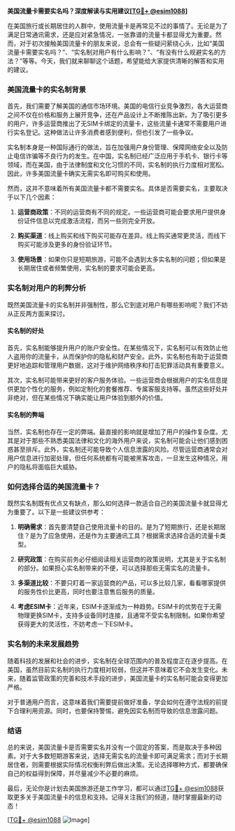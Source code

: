 **美国流量卡需要实名吗？深度解读与实用建议[[TG💪+ @esim1088](https://t.me/s/esim1088)]**

在美国旅行或长期居住的人群中，使用流量卡是再常见不过的事情了。无论是为了满足日常通讯需求，还是应对紧急情况，一张靠谱的流量卡都显得尤为重要。然而，对于初次接触美国流量卡的朋友来说，总会有一些疑问萦绕心头，比如“美国流量卡需要实名吗？”、“实名制对用户有什么影响？”、“有没有什么规避实名的方法？”等等。今天，我们就来聊聊这个话题，希望能给大家提供清晰的解答和实用的建议。

### 美国流量卡的实名制背景

首先，我们需要了解美国的通信市场环境。美国的电信行业竞争激烈，各大运营商之间不仅在价格和服务上展开竞争，还在产品设计上不断推陈出新。为了吸引更多的用户，许多运营商推出了无SIM卡绑定的流量卡，这些流量卡通常不需要用户进行实名登记。这种做法让许多消费者感到便利，但也引发了一些争议。

实名制本身是一种国际通行的做法，旨在加强用户身份管理、保障网络安全以及防止电信诈骗等不良行为的发生。在中国，实名制已经广泛应用于手机卡、银行卡等领域，而在美国，由于法律制度和文化习惯的不同，实名制的执行力度相对宽松。因此，许多美国流量卡确实无需实名即可购买和使用。

然而，这并不意味着所有美国流量卡都不需要实名。具体是否需要实名，主要取决于以下几个因素：

1. **运营商政策**：不同的运营商有不同的规定。一些运营商可能会要求用户提供身份证件信息以完成激活流程，而另一些则完全开放。
   
2. **购买渠道**：线上购买和线下购买可能存在差异。线上购买通常更灵活，而线下购买可能涉及更多的身份验证环节。

3. **使用场景**：如果你只是短期旅游，可能不会遇到太多实名制的问题；但如果是长期居住或者频繁使用，实名制的要求可能会更高。

### 实名制对用户的利弊分析

既然美国流量卡的实名制并非强制性，那么它到底对用户有哪些影响呢？我们不妨从正反两方面来探讨。

#### 实名制的好处

首先，实名制能够提升用户的账户安全性。在某些情况下，实名制可以有效防止他人盗用你的流量卡，从而保护你的隐私和财产安全。此外，实名制也有助于运营商更好地追踪和管理用户数据，这对于维护网络秩序和打击犯罪活动具有重要意义。

其次，实名制可能带来更好的客户服务体验。一些运营商会根据用户的实名信息提供更加个性化的服务，例如定制化的套餐推荐、专属客服支持等。虽然这些好处并非绝对，但在某些情况下确实能让用户体验到额外的价值。

#### 实名制的弊端

当然，实名制也存在一定的弊端。最直接的影响就是增加了用户的操作复杂度。尤其是对于那些不熟悉美国法律和文化的海外用户来说，实名制可能会让他们感到困惑甚至排斥。此外，实名制还可能导致个人信息泄露的风险。尽管运营商通常会对用户信息进行加密处理，但任何系统都有可能被黑客攻击，一旦发生这种情况，用户的隐私将面临巨大威胁。

### 如何选择合适的美国流量卡？

既然实名制既有优点又有缺点，那么如何选择一款适合自己的美国流量卡就显得尤为重要了。以下是一些建议供参考：

1. **明确需求**：首先要清楚自己使用流量卡的目的。是为了短期旅行，还是长期居住？是为了应急使用，还是作为主要通讯工具？根据需求选择合适的流量卡类型。

2. **研究政策**：在购买前务必仔细阅读相关运营商的政策说明，尤其是关于实名制的部分。如果担心实名制带来的不便，可以选择那些无需实名的流量卡。

3. **多渠道比较**：不要只盯着一家运营商的产品，可以多比较几家，看看哪家提供的服务性价比更高，同时也要注意售后服务的质量。

4. **考虑ESIM卡**：近年来，ESIM卡逐渐成为一种趋势。ESIM卡的优势在于无需物理更换SIM卡，支持多设备同时连接，且通常不受实名制限制。如果你希望获得更大的灵活性，不妨考虑一下ESIM卡。

### 实名制的未来发展趋势

随着科技的发展和社会的进步，实名制在全球范围内的普及程度正在逐步提高。在美国，虽然目前实名制的执行力度相对较弱，但这并不意味着它不会发生变化。未来，随着监管政策的完善和技术手段的进步，美国流量卡的实名制可能会变得更加严格。

对于普通用户而言，这意味着我们需要提前做好准备，学会如何在遵守法规的前提下合理利用资源。同时，也要保持警惕，避免因实名制而导致的信息泄露问题。

### 结语

总的来说，美国流量卡是否需要实名并没有一个固定的答案，而是取决于多种因素。对于大多数短期游客来说，选择无需实名的流量卡即可满足需求；而对于长期居住者，则需要根据实际情况权衡利弊后做出决策。无论选择哪种方式，都要确保自己的权益得到保障，并尽量减少不必要的麻烦。

最后，无论你是计划去美国旅游还是工作学习，都可以通过[TG💪+ @esim1088](https://t.me/s/esim1088)获取更多关于美国流量卡的信息和支持。记得关注我们的频道，随时掌握最新的动态！

[[TG💪+ @esim1088](https://t.me/s/esim1088) ![Image](https://i.postimg.cc/4NQfJmqS/Snipaste-2025-05-13-00-14-12.png)]